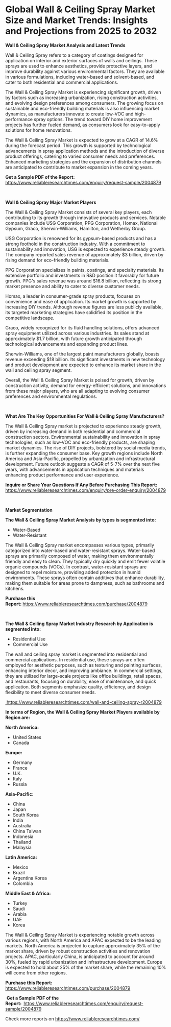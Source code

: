 <p><h1>Global Wall & Ceiling Spray Market Size and Market Trends: Insights and Projections from 2025 to 2032</h1></p><p><strong>Wall & Ceiling Spray Market Analysis and Latest Trends</strong></p>
<p><p>Wall & Ceiling Spray refers to a category of coatings designed for application on interior and exterior surfaces of walls and ceilings. These sprays are used to enhance aesthetics, provide protective layers, and improve durability against various environmental factors. They are available in various formulations, including water-based and solvent-based, and cater to both residential and commercial applications.</p><p>The Wall & Ceiling Spray Market is experiencing significant growth, driven by factors such as increasing urbanization, rising construction activities, and evolving design preferences among consumers. The growing focus on sustainable and eco-friendly building materials is also influencing market dynamics, as manufacturers innovate to create low-VOC and high-performance spray options. The trend toward DIY home improvement projects has further fueled demand, as consumers look for easy-to-apply solutions for home renovations.</p><p>The Wall & Ceiling Spray Market is expected to grow at a CAGR of 14.6% during the forecast period. This growth is supported by technological advancements in spray application methods and the introduction of diverse product offerings, catering to varied consumer needs and preferences. Enhanced marketing strategies and the expansion of distribution channels are anticipated to contribute to market expansion in the coming years.</p></p>
<p><strong>Get a Sample PDF of the Report:&nbsp;</strong> <a href="https://www.reliableresearchtimes.com/enquiry/request-sample/2004879?utm_campaign=2275&utm_medium=2&utm_source=Github&utm_content=ia&utm_term=29032025&utm_id=wall-ceiling-spray">https://www.reliableresearchtimes.com/enquiry/request-sample/2004879</a></p>
<p>&nbsp;</p>
<p><strong>Wall & Ceiling Spray Major Market Players</strong></p>
<p><p>The Wall & Ceiling Spray Market consists of several key players, each contributing to its growth through innovative products and services. Notable companies include USG Corporation, PPG Corporation, Homax, National Gypsum, Graco, Sherwin-Williams, Hamilton, and Wetherby Group.</p><p>USG Corporation is renowned for its gypsum-based products and has a strong foothold in the construction industry. With a commitment to sustainability and innovation, USG is expected to experience steady growth. The company reported sales revenue of approximately $3 billion, driven by rising demand for eco-friendly building materials.</p><p>PPG Corporation specializes in paints, coatings, and specialty materials. Its extensive portfolio and investments in R&D position it favorably for future growth. PPG's sales revenue was around $16.8 billion, reflecting its strong market presence and ability to cater to diverse customer needs.</p><p>Homax, a leader in consumer-grade spray products, focuses on convenience and ease of application. Its market growth is supported by increasing DIY trends. Although revenue figures are less publicly available, its targeted marketing strategies have solidified its position in the competitive landscape.</p><p>Graco, widely recognized for its fluid handling solutions, offers advanced spray equipment utilized across various industries. Its sales stand at approximately $1.7 billion, with future growth anticipated through technological advancements and expanding product lines.</p><p>Sherwin-Williams, one of the largest paint manufacturers globally, boasts revenue exceeding $18 billion. Its significant investments in new technology and product development are expected to enhance its market share in the wall and ceiling spray segment.</p><p>Overall, the Wall & Ceiling Spray Market is poised for growth, driven by construction activity, demand for energy-efficient solutions, and innovations from these major players, who are all adapting to evolving consumer preferences and environmental regulations.</p></p>
<p>&nbsp;</p>
<p><strong>What Are The Key Opportunities For Wall & Ceiling Spray Manufacturers?</strong></p>
<p><p>The Wall & Ceiling Spray market is projected to experience steady growth, driven by increasing demand in both residential and commercial construction sectors. Environmental sustainability and innovation in spray technologies, such as low-VOC and eco-friendly products, are shaping market dynamics. The rise of DIY projects, bolstered by social media trends, is further expanding the consumer base. Key growth regions include North America and Asia-Pacific, propelled by urbanization and infrastructural development. Future outlook suggests a CAGR of 5-7% over the next five years, with advancements in application techniques and materials enhancing product performance and user experience.</p></p>
<p><strong>Inquire or Share Your Questions If Any Before Purchasing This Report:</strong> <a href="https://www.reliableresearchtimes.com/enquiry/pre-order-enquiry/2004879?utm_campaign=2275&utm_medium=2&utm_source=Github&utm_content=ia&utm_term=29032025&utm_id=wall-ceiling-spray">https://www.reliableresearchtimes.com/enquiry/pre-order-enquiry/2004879</a></p>
<p>&nbsp;</p>
<p><strong>Market Segmentation</strong></p>
<p><strong>The Wall & Ceiling Spray Market Analysis by types is segmented into:</strong></p>
<p><ul><li>Water-Based</li><li>Water-Resistant</li></ul></p>
<p><p>The Wall & Ceiling Spray market encompasses various types, primarily categorized into water-based and water-resistant sprays. Water-based sprays are primarily composed of water, making them environmentally friendly and easy to clean. They typically dry quickly and emit fewer volatile organic compounds (VOCs). In contrast, water-resistant sprays are designed to repel moisture, providing added protection in humid environments. These sprays often contain additives that enhance durability, making them suitable for areas prone to dampness, such as bathrooms and kitchens.</p></p>
<p><strong>Purchase this Report:&nbsp;</strong><a href="https://www.reliableresearchtimes.com/purchase/2004879?utm_campaign=2275&utm_medium=2&utm_source=Github&utm_content=ia&utm_term=29032025&utm_id=wall-ceiling-spray">https://www.reliableresearchtimes.com/purchase/2004879</a></p>
<p>&nbsp;</p>
<p><strong>The Wall & Ceiling Spray Market Industry Research by Application is segmented into:</strong></p>
<p><ul><li>Residential Use</li><li>Commercial Use</li></ul></p>
<p><p>The wall and ceiling spray market is segmented into residential and commercial applications. In residential use, these sprays are often employed for aesthetic purposes, such as texturing and painting surfaces, enhancing interior decor, and improving ambiance. In commercial settings, they are utilized for large-scale projects like office buildings, retail spaces, and restaurants, focusing on durability, ease of maintenance, and quick application. Both segments emphasize quality, efficiency, and design flexibility to meet diverse consumer needs.</p></p>
<p><a href="https://www.reliableresearchtimes.com/wall-and-ceiling-spray-r2004879?utm_campaign=2275&utm_medium=2&utm_source=Github&utm_content=ia&utm_term=29032025&utm_id=wall-ceiling-spray">&nbsp;https://www.reliableresearchtimes.com/wall-and-ceiling-spray-r2004879</a></p>
<p><strong>In terms of Region, the Wall & Ceiling Spray Market Players available by Region are:</strong></p>
<p>
    <p> <strong> North America: </strong>
        <ul>
            <li>United States</li>
            <li>Canada</li>
        </ul>
        </p> 
    <p> <strong> Europe: </strong>
        <ul>
            <li>Germany</li>
            <li>France</li>
            <li>U.K.</li>
            <li>Italy</li>
            <li>Russia</li>
        </ul>
        </p> 
    <p> <strong> Asia-Pacific: </strong>
        <ul>
            <li>China</li>
            <li>Japan</li>
            <li>South Korea</li>
            <li>India</li>
            <li>Australia</li>
            <li>China Taiwan</li>
            <li>Indonesia</li>
            <li>Thailand</li>
            <li>Malaysia</li>
        </ul>
        </p> 
    <p> <strong> Latin America: </strong>
        <ul>
            <li>Mexico</li>
            <li>Brazil</li>
            <li>Argentina Korea</li>
            <li>Colombia</li>
        </ul>
        </p> 
    <p> <strong> Middle East & Africa: </strong>
        <ul>
            <li>Turkey</li>
            <li>Saudi</li>
            <li>Arabia</li>
            <li>UAE</li>
            <li>Korea</li>
        </ul>
    </p>
    </p>
<p><p>The Wall & Ceiling Spray Market is experiencing notable growth across various regions, with North America and APAC expected to be the leading markets. North America is projected to capture approximately 35% of the market share, driven by robust construction activities and renovation projects. APAC, particularly China, is anticipated to account for around 30%, fueled by rapid urbanization and infrastructure development. Europe is expected to hold about 25% of the market share, while the remaining 10% will come from other regions.</p></p>
<p><strong>Purchase this Report: </strong><a href="https://www.reliableresearchtimes.com/purchase/2004879?utm_campaign=2275&utm_medium=2&utm_source=Github&utm_content=ia&utm_term=29032025&utm_id=wall-ceiling-spray">https://www.reliableresearchtimes.com/purchase/2004879</a></p>
<p>&nbsp;<strong>Get a Sample PDF of the Report:&nbsp;&nbsp;</strong><a href="https://www.reliableresearchtimes.com/enquiry/request-sample/2004879?utm_campaign=2275&utm_medium=2&utm_source=Github&utm_content=ia&utm_term=29032025&utm_id=wall-ceiling-spray">https://www.reliableresearchtimes.com/enquiry/request-sample/2004879</a></p>
<p><strong></strong></p>
<p>Check more reports on <a href="https://www.reliableresearchtimes.com/?utm_campaign=2275&utm_medium=2&utm_source=Github&utm_content=ia&utm_term=29032025&utm_id=wall-ceiling-spray">https://www.reliableresearchtimes.com/</a></p>